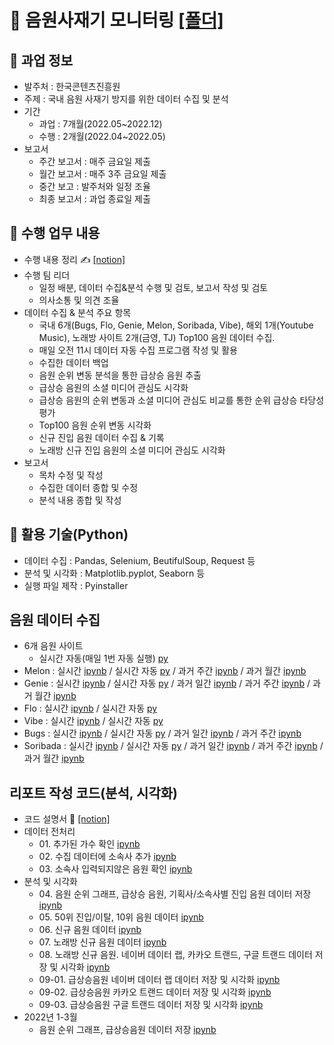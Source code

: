 # 💾 음원사재기 모니터링 [[폴더]](https://github.com/kbjung/Wantreez/tree/main/Crawling/music)

## 📃 과업 정보
+ 발주처 : 한국콘텐츠진흥원
+ 주제 : 국내 음원 사재기 방지를 위한 데이터 수집 및 분석
+ 기간
  - 과업 : 7개월(2022.05~2022.12)
  - 수행 : 2개월(2022.04~2022.05)
+ 보고서
  - 주간 보고서 : 매주 금요일 제출
  - 월간 보고서 : 매주 3주 금요일 제출
  - 중간 보고 : 발주처와 일정 조율
  - 최종 보고서 : 과업 종료일 제출

## 📌 수행 업무 내용
+ 수행 내용 정리 ✍ [[notion]](https://www.notion.so/9b207b18803c4d6ea36e9906ca4777e4)
+ 수행 팀 리더
  - 일정 배분, 데이터 수집&분석 수행 및 검토, 보고서 작성 및 검토
  - 의사소통 및 의견 조율
+ 데이터 수집 & 분석 주요 항목
  - 국내 6개(Bugs, Flo, Genie, Melon, Soribada, Vibe), 해외 1개(Youtube Music), 노래방 사이트 2개(금영, TJ) Top100 음원 데이터 수집.
  - 매일 오전 11시 데이터 자동 수집 프로그램 작성 및 활용
  - 수집한 데이터 백업
  - 음원 순위 변동 분석을 통한 급상승 음원 추출
  - 급상승 음원의 소셜 미디어 관심도 시각화
  - 급상승 음원의 순위 변동과 소셜 미디어 관심도 비교를 통한 순위 급상승 타당성 평가
  - Top100 음원 순위 변동 시각화
  - 신규 진입 음원 데이터 수집 & 기록
  - 노래방 신규 진입 음원의 소셜 미디어 관심도 시각화
+ 보고서
  - 목차 수정 및 작성
  - 수집한 데이터 종합 및 수정
  - 분석 내용 종합 및 작성
  
## 🔧 활용 기술(Python)
+ 데이터 수집 : Pandas, Selenium, BeutifulSoup, Request 등
+ 분석 및 시각화 : Matplotlib.pyplot, Seaborn 등
+ 실행 파일 제작 : Pyinstaller

## 음원 데이터 수집
+ 6개 음원 사이트
  - 실시간 자동(매일 1번 자동 실행) [py](https://github.com/kbjung/Wantreez/blob/main/Crawling/music/00-01.live_music_rank.py)
+ Melon : 실시간 [ipynb](https://github.com/kbjung/Wantreez/blob/main/Crawling/music/live_melon.ipynb) / 실시간 자동 [py](https://github.com/kbjung/Wantreez/blob/main/Crawling/music/live_melon.py) / 과거 주간 [ipynb](https://github.com/kbjung/Wantreez/blob/main/Crawling/music/week_melon.ipynb) / 과거 월간 [ipynb](https://github.com/kbjung/Wantreez/blob/main/Crawling/music/month_melon.ipynb)
+ Genie : 실시간 [ipynb](https://github.com/kbjung/Wantreez/blob/main/Crawling/music/live_genie.ipynb) / 실시간 자동 [py](https://github.com/kbjung/Wantreez/blob/main/Crawling/music/live_genie.py) / 과거 일간 [ipynb](https://github.com/kbjung/Wantreez/blob/main/Crawling/music/day_genie.ipynb) / 과거 주간 [ipynb](https://github.com/kbjung/Wantreez/blob/main/Crawling/music/week_genie.ipynb) / 과거 월간 [ipynb](https://github.com/kbjung/Wantreez/blob/main/Crawling/music/month_genie.ipynb)
+ Flo : 실시간 [ipynb](https://github.com/kbjung/Wantreez/blob/main/Crawling/music/live_flo.ipynb) / 실시간 자동 [py](https://github.com/kbjung/Wantreez/blob/main/Crawling/music/live_flo.py)
+ Vibe : 실시간 [ipynb](https://github.com/kbjung/Wantreez/blob/main/Crawling/music/live_vibe.ipynb) / 실시간 자동 [py](https://github.com/kbjung/Wantreez/blob/main/Crawling/music/live_vibe.py) 
+ Bugs : 실시간 [ipynb](https://github.com/kbjung/Wantreez/blob/main/Crawling/music/live_bugs.ipynb) / 실시간 자동 [py](https://github.com/kbjung/Wantreez/blob/main/Crawling/music/live_bugs.py) / 과거 일간 [ipynb](https://github.com/kbjung/Wantreez/blob/main/Crawling/music/day_bugs.ipynb) / 과거 주간 [ipynb](https://github.com/kbjung/Wantreez/blob/main/Crawling/music/week_bugs.ipynb)
+ Soribada : 실시간 [ipynb](https://github.com/kbjung/Wantreez/blob/main/Crawling/music/live_soribada.ipynb) / 실시간 자동 [py](https://github.com/kbjung/Wantreez/blob/main/Crawling/music/live_soribada.py) / 과거 일간 [ipynb](https://github.com/kbjung/Wantreez/blob/main/Crawling/music/day_soribada.ipynb) / 과거 주간 [ipynb](https://github.com/kbjung/Wantreez/blob/main/Crawling/music/week_soribada.ipynb) / 과거 월간 [ipynb](https://github.com/kbjung/Wantreez/blob/main/Crawling/music/month_soribada.ipynb)

## 리포트 작성 코드(분석, 시각화)
+ 코드 설명서 📃 [[notion]](https://www.notion.so/debe145a50054ac088fb83d767a2ccaa)
+ 데이터 전처리
  - 01\. 추가된 가수 확인 [ipynb](https://github.com/kbjung/Wantreez/blob/main/Crawling/music/01.new_artist.ipynb)
  - 02\. 수집 데이터에 소속사 추가 [ipynb](https://github.com/kbjung/Wantreez/blob/main/Crawling/music/02.add_agency.ipynb)
  - 03\. 소속사 입력되지않은 음원 확인 [ipynb](https://github.com/kbjung/Wantreez/blob/main/Crawling/music/03.check_agency.ipynb)
+ 분석 및 시각화
  - 04\. 음원 순위 그래프, 급상승 음원, 기획사/소속사별 진입 음원 데이터 저장[ipynb](https://github.com/kbjung/Wantreez/blob/main/Crawling/music/04.report.ipynb)
  - 05\. 50위 진입/이탈, 10위 음원 데이터 [ipynb](https://github.com/kbjung/Wantreez/blob/main/Crawling/music/05.Top10%2C50_music.ipynb)
  - 06\. 신규 음원 데이터 [ipynb](https://github.com/kbjung/Wantreez/blob/main/Crawling/music/06.new_title.ipynb)
  - 07\. 노래방 신규 음원 데이터 [ipynb](https://github.com/kbjung/Wantreez/blob/main/Crawling/music/07.new_title_ky%2Ctj.ipynb)
  - 08\. 노래방 신규 음원. 네이버 데이터 랩, 카카오 트랜드, 구글 트랜드 데이터 저장 및 시각화 [ipynb](https://github.com/kbjung/Wantreez/blob/main/Crawling/music/08.karaoke_social_search.ipynb)
  - 09-01\. 급상승음원 네이버 데이터 랩 데이터 저장 및 시각화 [ipynb](https://github.com/kbjung/Wantreez/blob/main/Crawling/music/09-01.outlier_naver_search.ipynb)
  - 09-02\. 급상승음원 카카오 트랜드 데이터 저장 및 시각화 [ipynb](https://github.com/kbjung/Wantreez/blob/main/Crawling/music/09-02.outlier_kakao_search.ipynb)
  - 09-03\. 급상승음원 구글 트랜드 데이터 저장 및 시각화 [ipynb](https://github.com/kbjung/Wantreez/blob/main/Crawling/music/09-03.outlier_google_search.ipynb)
+ 2022년 1-3월
  - 음원 순위 그래프, 급상승음원 데이터 저장 [ipynb](https://github.com/kbjung/Wantreez/blob/main/Crawling/music/month1_3.ipynb)
